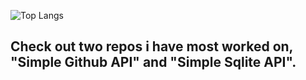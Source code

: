 ![Top Langs](https://github-readme-stats.vercel.app/api/top-langs/?username=DozenLimeStone&theme=tokyonight) 
## Check out two repos i have most worked on, "Simple Github API" and "Simple Sqlite API".
